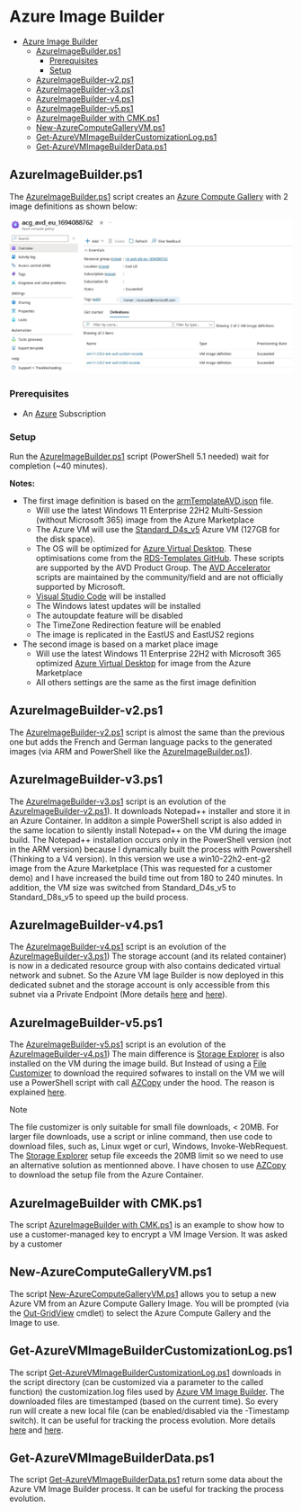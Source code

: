 # Azure Image Builder

- [Azure Image Builder](#azure-image-builder)
  - [AzureImageBuilder.ps1](#azureimagebuilderps1)
    - [Prerequisites](#prerequisites)
    - [Setup](#setup)
  - [AzureImageBuilder-v2.ps1](#azureimagebuilder-v2ps1)
  - [AzureImageBuilder-v3.ps1](#azureimagebuilder-v3ps1)
  - [AzureImageBuilder-v4.ps1](#azureimagebuilder-v4ps1)
  - [AzureImageBuilder-v5.ps1](#azureimagebuilder-v5ps1)
  - [AzureImageBuilder with CMK.ps1](#azureimagebuilder-with-cmkps1)
  - [New-AzureComputeGalleryVM.ps1](#new-azurecomputegalleryvmps1)
  - [Get-AzureVMImageBuilderCustomizationLog.ps1](#get-azurevmimagebuildercustomizationlogps1)
  - [Get-AzureVMImageBuilderData.ps1](#get-azurevmimagebuilderdataps1)

## AzureImageBuilder.ps1

The [AzureImageBuilder.ps1](AzureImageBuilder.ps1) script creates an [Azure Compute Gallery](https://learn.microsoft.com/en-us/azure/virtual-machines/azure-compute-gallery) with 2 image definitions as shown below:

![Azure Compute Gallery](docs/acg.jpg)

### Prerequisites

- An [Azure](https://portal.azure.com) Subscription

### Setup

Run the [AzureImageBuilder.ps1](AzureImageBuilder.ps1) script (PowerShell 5.1 needed) wait for completion (~40 minutes).

**Notes:**

- The first image definition is based on the [armTemplateAVD.json](armTemplateAVD.json) file.
  - Will use the latest Windows 11 Enterprise 22H2 Multi-Session (without Microsoft 365) image from the Azure Marketplace
  - The Azure VM will use the [Standard_D4s_v5](https://learn.microsoft.com/en-us/azure/virtual-machines/dv5-dsv5-series#dsv5-serieshttps://learn.microsoft.com/en-us/azure/virtual-machines/dv3-dsv3-series) Azure VM (127GB for the disk space).
  - The OS will be optimized for [Azure Virtual Desktop](https://azure.microsoft.com/en-us/products/virtual-desktop). These optimisations come from the [RDS-Templates GitHub](https://github.com/Azure/RDS-Templates/tree/master/CustomImageTemplateScripts). These scripts are supported by the AVD Product Group. The [AVD Accelerator](https://github.com/Azure/avdaccelerator) scripts are maintained by the community/field and are not officially supported by Microsoft.
  - [Visual Studio Code](https://code.visualstudio.com/) will be installed
  - The Windows latest updates will be installed
  - The autoupdate feature will be disabled
  - The TimeZone Redirection feature will be enabled
  - The image is replicated in the EastUS and EastUS2 regions
- The second image is based on a market place image
  - Will use the latest Windows 11 Enterprise 22H2 with Microsoft 365 optimized [Azure Virtual Desktop](https://azure.microsoft.com/en-us/products/virtual-desktop) for image from the Azure Marketplace
  - All others settings are the same as the first image definition

## AzureImageBuilder-v2.ps1

The [AzureImageBuilder-v2.ps1](AzureImageBuilder-v2.ps1) script is almost the same than the previous one but adds the French and German language packs to the generated images (via ARM and PowerShell like the [AzureImageBuilder.ps1](AzureImageBuilder.ps1)).

## AzureImageBuilder-v3.ps1

The [AzureImageBuilder-v3.ps1](AzureImageBuilder-v3.ps1) script is an evolution of the [AzureImageBuilder-v2.ps1](AzureImageBuilder-v2.ps1)). It downloads Notepad++ installer and store it in an Azure Container. In additon a simple PowerShell script is also added in the same location to silently install Notepad++ on the VM during the image build. The Notepad++ installation occurs only in the PowerShell version (not in the ARM version) because I dynamically built the process with Powershell (Thinking to a V4 version).
In this version we use a win10-22h2-ent-g2 image from the Azure Marketplace (This was requested for a customer demo) and I have increased the build time out from 180 to 240 minutes. In addition, the VM size was switched from Standard_D4s_v5 to Standard_D8s_v5 to speed up the build process.

## AzureImageBuilder-v4.ps1

The [AzureImageBuilder-v4.ps1](AzureImageBuilder-v4.ps1) script is an evolution of the [AzureImageBuilder-v3.ps1](AzureImageBuilder-v3.ps1))
The storage account (and its related container) is now in a dedicated resource group with also contains dedicated virtual network and subnet.
So the Azure VM Iage Builder is now deployed in this dedicated subnet and the storage account is only accessible from this subnet via a Private Endpoint (More details [here](https://learn.microsoft.com/en-us/azure/virtual-machines/linux/image-builder-networking) and [here](https://learn.microsoft.com/en-us/azure/virtual-machines/windows/image-builder-vnet)).

## AzureImageBuilder-v5.ps1

The [AzureImageBuilder-v5.ps1](AzureImageBuilder-v5.ps1) script is an evolution of the [AzureImageBuilder-v4.ps1](AzureImageBuilder-v4.ps1))
The main difference is [Storage Explorer](https://azure.microsoft.com/en-us/products/storage/storage-explorer) is also installed on the VM during the image build. But Instead of using a [File Customizer](https://learn.microsoft.com/en-us/azure/virtual-machines/linux/image-builder-json?tabs=json%2Cazure-powershell#file-customizer) to download the required sofwares to install on the VM we will use a PowerShell script with call [AZCopy](https://learn.microsoft.com/en-us/azure/storage/common/storage-use-azcopy-v10) under the hood. The reason is explained [here](https://learn.microsoft.com/en-us/azure/virtual-machines/linux/image-builder-json?tabs=json%2Cazure-powershell#file-customizer).
> [!NOTE]
> The file customizer is only suitable for small file downloads, < 20MB. For larger file downloads, use a script or inline command, then use code to download files, such as, Linux wget or curl, Windows, Invoke-WebRequest.
> The [Storage Explorer](https://azure.microsoft.com/en-us/products/storage/storage-explorer) setup file exceeds the 20MB limit so we need to use an alternative solution as mentionned above. I have chosen to use [AZCopy](https://learn.microsoft.com/en-us/azure/storage/common/storage-use-azcopy-v10) to download the setup file from the Azure Container.

## AzureImageBuilder with CMK.ps1

The script [AzureImageBuilder with CMK.ps1](AzureImageBuilder%20with%20CMK.ps1) is an example to show how to use a customer-managed key to encrypt a VM Image Version. It was asked by a customer

## New-AzureComputeGalleryVM.ps1

The script [New-AzureComputeGalleryVM.ps1](New-AzureComputeGalleryVM.ps1) allows you to setup a new Azure VM from an Azure Compute Gallery Image. You will be prompted (via the [Out-GridView](https://learn.microsoft.com/en-us/powershell/module/microsoft.powershell.utility/out-gridview?view=powershell-5.1) cmdlet) to select the Azure Compute Gallery and the Image to use.

## Get-AzureVMImageBuilderCustomizationLog.ps1

The script [Get-AzureVMImageBuilderCustomizationLog.ps1](Get-AzureVMImageBuilderCustomizationLog.ps1) downloads in the script directory (can be customized via a parameter to the called function) the customization.log files used by [Azure VM Image Builder](https://learn.microsoft.com/en-us/azure/virtual-machines/image-builder-overview?tabs=azure-powershell). The downloaded files are timestamped (based on the current time). So every run will create a new local file (can be enabled/disabled via the -Timestamp switch). It can be useful for tracking the process evolution.
More details [here](https://learn.microsoft.com/en-us/azure/virtual-desktop/troubleshoot-custom-image-templates) and [here](https://learn.microsoft.com/en-us/azure/virtual-machines/linux/image-builder-troubleshoot).

## Get-AzureVMImageBuilderData.ps1

The script [Get-AzureVMImageBuilderData.ps1](Get-AzureVMImageBuilderData.ps1) return some data about the Azure VM Image Builder process. It can be useful for tracking the process evolution.
